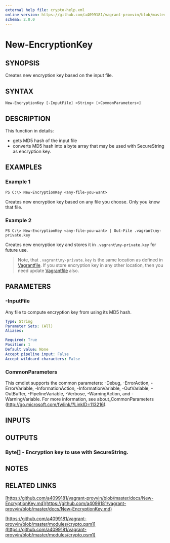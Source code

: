```yaml
---
external help file: crypto-help.xml
online version: https://github.com/a4099181/vagrant-provvin/blob/master/docs/New-EncryptionKey.md
schema: 2.0.0
---
```


# New-EncryptionKey

## SYNOPSIS
Creates new encryption key based on the input file.

## SYNTAX

```
New-EncryptionKey [-InputFile] <String> [<CommonParameters>]
```

## DESCRIPTION
This function in details:
* gets MD5 hash of the input file
* converts MD5 hash into a byte array that may be used with SecureString as encryption key.

## EXAMPLES

### Example 1
```
PS C:\> New-EncryptionKey <any-file-you-want>
```

Creates new encryption key based on any file you choose. Only you know that file.

### Example 2
```
PS C:\> New-EncryptionKey <any-file-you-want> | Out-File .vagrant\my-private.key
```

Creates new encryption key and stores it in `.vagrant\my-private.key` for future use.

> Note, that `.vagrant\my-private.key` is the same location as defined in [Vagrantfile](../Vagrantfile).
> If you store encryption key in any other location, then you need update [Vagrantfile](../Vagrantfile) also.

## PARAMETERS

### -InputFile
Any file to compute encryption key from using its MD5 hash.

```yaml
Type: String
Parameter Sets: (All)
Aliases:

Required: True
Position: 1
Default value: None
Accept pipeline input: False
Accept wildcard characters: False
```

### CommonParameters
This cmdlet supports the common parameters: -Debug, -ErrorAction, -ErrorVariable, -InformationAction, -InformationVariable, -OutVariable, -OutBuffer, -PipelineVariable, -Verbose, -WarningAction, and -WarningVariable. For more information, see about_CommonParameters (http://go.microsoft.com/fwlink/?LinkID=113216).

## INPUTS

## OUTPUTS

### Byte[] - Encryption key to use with SecureString.

## NOTES

## RELATED LINKS

[https://github.com/a4099181/vagrant-provvin/blob/master/docs/New-EncryptionKey.md](https://github.com/a4099181/vagrant-provvin/blob/master/docs/New-EncryptionKey.md)

[https://github.com/a4099181/vagrant-provvin/blob/master/modules/crypto.psm1](https://github.com/a4099181/vagrant-provvin/blob/master/modules/crypto.psm1)
